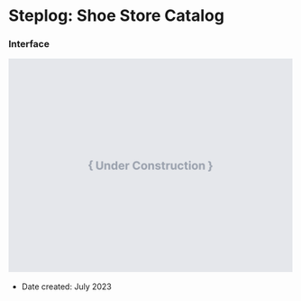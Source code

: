 # Steplog: Shoe Store Catalog

### Interface
![Interface](https://raw.githubusercontent.com/luqmanherifa/luqman-herifa-personal-portfolio-v2/main/public/works/uc.png)

- Date created: July 2023
